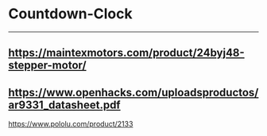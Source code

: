 # Countdown-Clock
---
https://maintexmotors.com/product/24byj48-stepper-motor/
---
https://www.openhacks.com/uploadsproductos/ar9331_datasheet.pdf
---
https://www.pololu.com/product/2133

